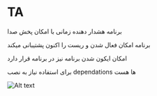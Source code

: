 # TA
برنامه هشدار دهنده زمانی با امکان پخش صدا 

برنامه امکان فعال شدن و ریست را اکنون پشتیبانی میکند

امکان ایکون شدن برنامه نیز در برنامه قرار دارد

برای استفاده نیاز به نصب dependations ها هست 

 ![Alt text](/assets/icon.ico?raw=true "Title")
